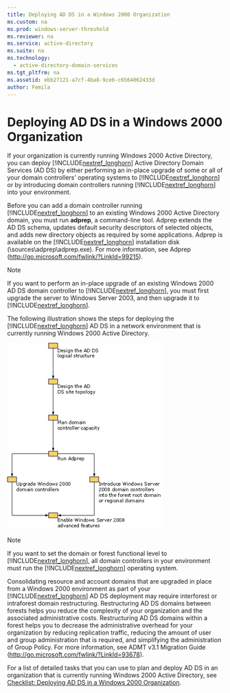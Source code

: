```yaml
---
title: Deploying AD DS in a Windows 2000 Organization
ms.custom: na
ms.prod: windows-server-threshold
ms.reviewer: na
ms.service: active-directory
ms.suite: na
ms.technology: 
  - active-directory-domain-services
ms.tgt_pltfrm: na
ms.assetid: ebb27121-a7cf-4ba8-9ce6-c6564062433d
author: Femila
---
```

# Deploying AD DS in a Windows 2000 Organization
If your organization is currently running Windows 2000 Active Directory, you can deploy [!INCLUDE[nextref_longhorn](includes/nextref_longhorn_md.md)] Active Directory Domain Services \(AD DS\) by either performing an in\-place upgrade of some or all of your domain controllers' operating systems to [!INCLUDE[nextref_longhorn](includes/nextref_longhorn_md.md)] or by introducing domain controllers running [!INCLUDE[nextref_longhorn](includes/nextref_longhorn_md.md)] into your environment.  
  
Before you can add a domain controller running [!INCLUDE[nextref_longhorn](includes/nextref_longhorn_md.md)] to an existing Windows 2000 Active Directory domain, you must run **adprep**, a command\-line tool. Adprep extends the AD DS schema, updates default security descriptors of selected objects, and adds new directory objects as required by some applications. Adprep is available on the [!INCLUDE[nextref_longhorn](includes/nextref_longhorn_md.md)] installation disk \(\\sources\\adprep\\adprep.exe\). For more information, see Adprep \([http:\/\/go.microsoft.com\/fwlink\/?LinkId\=99215](http://go.microsoft.com/fwlink/?LinkId=99215)\).  
  
> [!NOTE]  
> If you want to perform an in\-place upgrade of an existing Windows 2000 AD DS domain controller to [!INCLUDE[nextref_longhorn](includes/nextref_longhorn_md.md)], you must first upgrade the server to Windows Server 2003, and then upgrade it to [!INCLUDE[nextref_longhorn](includes/nextref_longhorn_md.md)].  
  
The following illustration shows the steps for deploying the [!INCLUDE[nextref_longhorn](includes/nextref_longhorn_md.md)] AD DS in a network environment that is currently running Windows 2000 Active Directory.  
  
![](media/ee51218a-a858-49d9-8b99-9986679191c1.gif)  
  
> [!NOTE]  
> If you want to set the domain or forest functional level to [!INCLUDE[nextref_longhorn](includes/nextref_longhorn_md.md)], all domain controllers in your environment must run the [!INCLUDE[nextref_longhorn](includes/nextref_longhorn_md.md)] operating system.  
  
Consolidating resource and account domains that are upgraded in place from a Windows 2000 environment as part of your [!INCLUDE[nextref_longhorn](includes/nextref_longhorn_md.md)] AD DS deployment may require interforest or intraforest domain restructuring. Restructuring AD DS domains between forests helps you reduce the complexity of your organization and the associated administrative costs. Restructuring AD DS domains within a forest helps you to decrease the administrative overhead for your organization by reducing replication traffic, reducing the amount of user and group administration that is required, and simplifying the administration of Group Policy. For more information, see ADMT v3.1 Migration Guide \([http:\/\/go.microsoft.com\/fwlink\/?LinkId\=93678](http://go.microsoft.com/fwlink/?LinkId=93678)\).  
  
For a list of detailed tasks that you can use to plan and deploy AD DS in an organization that is currently running Windows 2000 Active Directory, see [Checklist: Deploying AD DS in a Windows 2000 Organization](Checklist--Deploying-AD-DS-in-a-Windows-2000-Organization.md).  
  

